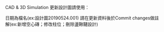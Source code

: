 CAD & 3D Simulation
更新設計圖請使用：

日期為檔名(ex:設計圖20190524.001) 
請在更新資料後於Commit changes做註解(ex:新增空心磚；修改柱位；刪除盪鞦韆設計)
